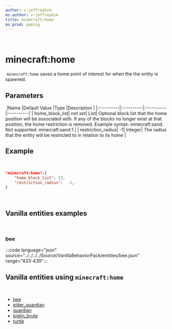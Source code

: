 ```yaml
---
author: v-jeffreykim
ms.author: v-jeffreykim
title: minecraft:home
ms.prod: gaming
---
```

​
# minecraft:home
​
`minecraft:home` saves a home point of interest for when the the entity is spawned.
​
## Parameters
​
|Name |Default Value  |Type  |Description  |
|:----------|:----------|:----------|:----------|
| home_block_list| *not set*| List| Optional block list that the home position will be associated with. If any of the blocks no longer exist at that position, the home restriction is removed. Example syntax: minecraft:sand.  Not supported: minecraft:sand:1 |
| restriction_radius| -1| Integer| The radius that the entity will be restricted to in relation to its home |
​
## Example
​
```json
"minecraft:home":{
    "home_block_list": [],
    "restriction_radius":  -1,
}
```
​
## Vanilla entities examples
​
### bee

:::code language="json" source="../../../../Source/VanillaBehaviorPack/entities/bee.json" range="433-439":::
​
## Vanilla entities using `minecraft:home`
​
- [bee](../../../../Source/VanillaBehaviorPack_Snippets/entities/bee.md)
- [elder_guardian](../../../../Source/VanillaBehaviorPack_Snippets/entities/elder_guardian.md)
- [guardian](../../../../Source/VanillaBehaviorPack_Snippets/entities/guardian.md)
- [piglin_brute](../../../../Source/VanillaBehaviorPack_Snippets/entities/piglin_brute.md)
- [turtle](../../../../Source/VanillaBehaviorPack_Snippets/entities/turtle.md)